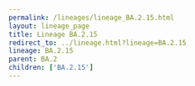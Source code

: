 ```yaml
---
permalink: /lineages/lineage_BA.2.15.html
layout: lineage_page
title: Lineage BA.2.15
redirect_to: ../lineage.html?lineage=BA.2.15
lineage: BA.2.15
parent: BA.2
children: ['BA.2.15']
---
```

